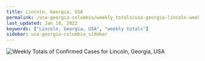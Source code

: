 ```yaml
---
title: Lincoln, Georgia, USA
permalink: /usa-georgia-columbia/weekly_totals/usa-georgia-lincoln-weekly_totals.html
last_updated: Jan 18, 2022
keywords: ["Lincoln, Georgia, USA", "weekly totals"]
sidebar: usa-georgia-columbia_sidebar
---
```


![Weekly Totals of Confirmed Cases for Lincoln, Georgia, USA](/covid_tracker/images/graphs/usa-georgia-lincoln-weekly_totals_graph.png)
